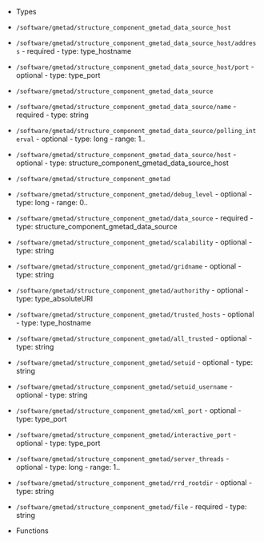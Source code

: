  - Types
  - `/software/gmetad/structure_component_gmetad_data_source_host`
   - `/software/gmetad/structure_component_gmetad_data_source_host/address`
    - required
    - type: type_hostname
   - `/software/gmetad/structure_component_gmetad_data_source_host/port`
    - optional
    - type: type_port
  - `/software/gmetad/structure_component_gmetad_data_source`
   - `/software/gmetad/structure_component_gmetad_data_source/name`
    - required
    - type: string
   - `/software/gmetad/structure_component_gmetad_data_source/polling_interval`
    - optional
    - type: long
    - range: 1..
   - `/software/gmetad/structure_component_gmetad_data_source/host`
    - optional
    - type: structure_component_gmetad_data_source_host
  - `/software/gmetad/structure_component_gmetad`
   - `/software/gmetad/structure_component_gmetad/debug_level`
    - optional
    - type: long
    - range: 0..
   - `/software/gmetad/structure_component_gmetad/data_source`
    - required
    - type: structure_component_gmetad_data_source
   - `/software/gmetad/structure_component_gmetad/scalability`
    - optional
    - type: string
   - `/software/gmetad/structure_component_gmetad/gridname`
    - optional
    - type: string
   - `/software/gmetad/structure_component_gmetad/authorithy`
    - optional
    - type: type_absoluteURI
   - `/software/gmetad/structure_component_gmetad/trusted_hosts`
    - optional
    - type: type_hostname
   - `/software/gmetad/structure_component_gmetad/all_trusted`
    - optional
    - type: string
   - `/software/gmetad/structure_component_gmetad/setuid`
    - optional
    - type: string
   - `/software/gmetad/structure_component_gmetad/setuid_username`
    - optional
    - type: string
   - `/software/gmetad/structure_component_gmetad/xml_port`
    - optional
    - type: type_port
   - `/software/gmetad/structure_component_gmetad/interactive_port`
    - optional
    - type: type_port
   - `/software/gmetad/structure_component_gmetad/server_threads`
    - optional
    - type: long
    - range: 1..
   - `/software/gmetad/structure_component_gmetad/rrd_rootdir`
    - optional
    - type: string
   - `/software/gmetad/structure_component_gmetad/file`
    - required
    - type: string

 - Functions
